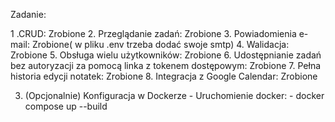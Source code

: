 Zadanie:

1 .CRUD: Zrobione
2. Przeglądanie zadań: Zrobione
3. Powiadomienia e-mail: Zrobione( w pliku .env trzeba dodać swoje smtp)
4. Walidacja: Zrobione
5. Obsługa wielu użytkowników: Zrobione
6. Udostępnianie zadań bez autoryzacji za pomocą linka z tokenem dostępowym: Zrobione
7. Pełna historia edycji notatek: Zrobione
8. Integracja z Google Calendar: Zrobione


3. (Opcjonalnie) Konfiguracja w Dockerze - 
    Uruchomienie docker:
        - docker compose up --build
